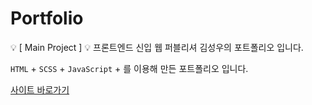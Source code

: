 # Portfolio
💡 [ Main Project ] 💡 프론트엔드 신입 웹 퍼블리셔 김성우의 포트폴리오 입니다.

`HTML` +  `SCSS` + `JavaScript` + 를 이용해 만든 포트폴리오 입니다.

<a href='https://ksw0421.github.io/portfolio//'>사이트 바로가기</a>

